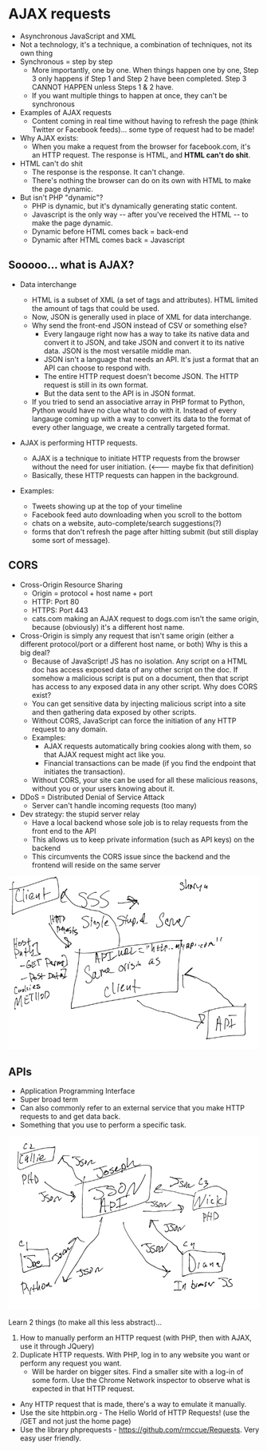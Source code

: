 AJAX requests
=============

* Asynchronous JavaScript and XML
* Not a technology, it's a technique, a combination of techniques, not its own thing
* Synchronous = step by step
    +  More importantly, one by one. When things happen one by one, Step 3 only happens if Step 1 and Step 2 have been completed. Step 3 CANNOT HAPPEN unless Steps 1 & 2 have.
    + If you want multiple things to happen at once, they can't be synchronous
* Examples of AJAX requests
	- Content coming in real time without having to refresh the page (think Twitter or Facebook feeds)... some type of request had to be made!
* Why AJAX exists:
  - When you make a request from the browser for facebook.com, it's an HTTP request. The response is HTML, and **HTML can't do shit**.
* HTML can't do shit
  - The response is the response. It can't change.
  - There's nothing the browser can do on its own with HTML to make the page dynamic.
* But isn't PHP "dynamic"?
	- PHP is dynamic, but it's dynamically generating static content.
	- Javascript is the only way -- after you've received the HTML -- to make the page dynamic.
	- Dynamic before HTML comes back = back-end
	- Dynamic after HTML comes back = Javascript

Sooooo... what is AJAX?
-----------------------
* Data interchange	
	- HTML is a subset of XML (a set of tags and attributes). HTML limited the amount of tags that could be used.
	- Now, JSON is generally used in place of XML for data interchange.
	- Why send the front-end JSON instead of CSV or something else?
		* Every langauge right now has a way to take its native data and convert it to JSON, and take JSON and convert it to its native data. JSON is the most versatile middle man.
		* JSON isn't a language that needs an API. It's just a format that an API can choose to respond with.
		* The entire HTTP request doesn't become JSON. The HTTP request is still in its own format.
		* But the data sent to the API is in JSON format.
	- If you tried to send an associative array in PHP format to Python, Python would have no clue what to do with it. Instead of every langauge coming up with a way to convert its data to the format of every other language, we create a centrally targeted format.
	
* AJAX is performing HTTP requests.
	- AJAX is a technique to initiate HTTP requests from the browser without the need for user initiation. (<--- maybe fix that definition)
	- Basically, these HTTP requests can happen in the background.
* Examples:
  - Tweets showing up at the top of your timeline
  - Facebook feed auto downloading when you scroll to the bottom
  - chats on a website, auto-complete/search suggestions(?)
  - forms that don't refresh the page after hitting submit (but still display some sort of message).

CORS
----

* Cross-Origin Resource Sharing
	- Origin = protocol + host name + port
	-	HTTP: Port 80
	-	HTTPS: Port 443
	-	cats.com making an AJAX request to dogs.com isn't the same origin, because (obviously) it's a different host name.
* Cross-Origin is simply any request that isn't same origin (either a different protocol/port or a different host name, or both)
Why is this a big deal?
	- Because of JavaScript! JS has no isolation. Any script on a HTML doc has access exposed data of any other script on the doc. If somehow a malicious script is put on a document, then that script has access to any exposed data in any other script.
Why does CORS exist?
	- You can get sensitive data by injecting malicious script into a site and then gathering data exposed by other scripts.
	- Without CORS, JavaScript can force the initiation of any HTTP request to any domain.
	- Examples: 
		+ AJAX requests automatically bring cookies along with them, so that AJAX request might act like you.
		+ Financial transactions can be made (if you find the endpoint that initiates the transaction).
	- Without CORS, your site can be used for all these malicious reasons, without you or your users knowing about it.
* DDoS = Distributed Denial of Service Attack
	- Server can't handle incoming requests (too many)
* Dev strategy: the stupid server relay
	- Have a local backend whose sole job is to relay requests from the front end to the API
	- This allows us to keep private information (such as API keys) on the backend
	- This circumvents the CORS issue since the backend and the frontend  will reside on the same server
	
![stupid server](images/stupidserver.png)

APIs
----

- Application Programming Interface
- Super broad term
- Can also commonly refer to an external service that you make HTTP requests to and get data back.
- Something that you use to perform a specific task.

![jsonapi](images/jsonapi.png)

Learn 2 things (to make all this less abstract)...

1. How to manually perform an HTTP request (with PHP, then with AJAX, use it through JQuery)
2. Duplicate HTTP requests. With PHP, log in to any website you want or perform any request you want.
	- Will be harder on bigger sites. Find a smaller site with a log-in of some form. Use the Chrome Network inspector to observe what is expected in that HTTP request.

* Any HTTP request that is made, there's a way to emulate it manually.
* Use the site httpbin.org - The Hello World of HTTP Requests! (use the /GET and not just the home page)
* Use the library phprequests - https://github.com/rmccue/Requests. Very easy user friendly.
